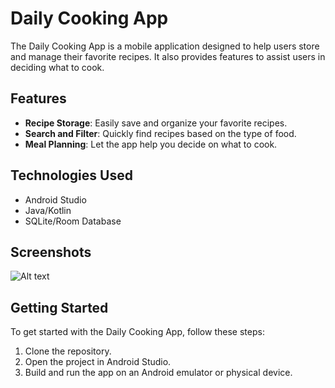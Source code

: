 # Daily Cooking App

The Daily Cooking App is a mobile application designed to help users store and manage their favorite recipes. It also provides features to assist users in deciding what to cook.

## Features

- **Recipe Storage**: Easily save and organize your favorite recipes.
- **Search and Filter**: Quickly find recipes based on the type of food.
- **Meal Planning**: Let the app help you decide on what to cook.

## Technologies Used

- Android Studio
- Java/Kotlin
- SQLite/Room Database

## Screenshots
![Alt text](https://imgur.com/a/lPM1Qmt)
## Getting Started

To get started with the Daily Cooking App, follow these steps:

1. Clone the repository.
2. Open the project in Android Studio.
3. Build and run the app on an Android emulator or physical device.
